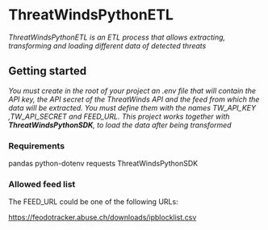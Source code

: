 # ThreatWindsPythonETL

_ThreatWindsPythonETL is an ETL process that allows extracting, transforming and loading different data of detected threats_

## Getting started
_You must create in the root of your project an .env file that will contain the API key, the API secret of the ThreatWinds API and the feed from which the data will be extracted. You must define them with the names TW_API_KEY ,TW_API_SECRET and FEED_URL. This project works together with **ThreatWindsPythonSDK**, to load the data after being transformed_

### Requirements

pandas
python-dotenv
requests
ThreatWindsPythonSDK

### Allowed feed list

The FEED_URL could be one of the following URLs:

https://feodotracker.abuse.ch/downloads/ipblocklist.csv